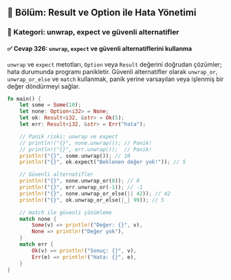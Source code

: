 ## 📘 Bölüm: Result ve Option ile Hata Yönetimi  
### 🔹 Kategori: unwrap, expect ve güvenli alternatifler  
#### ✅ Cevap 326: `unwrap`, `expect` ve güvenli alternatiflerini kullanma

`unwrap` ve `expect` metotları, `Option` veya `Result` değerini doğrudan çözümler; hata durumunda programı panikletir. Güvenli alternatifler olarak `unwrap_or`, `unwrap_or_else` ve `match` kullanmak, panik yerine varsayılan veya işlenmiş bir değer döndürmeyi sağlar.

```rust
fn main() {
    let some = Some(10);
    let none: Option<i32> = None;
    let ok: Result<i32, &str> = Ok(5);
    let err: Result<i32, &str> = Err("hata");

    // Panik riski: unwrap ve expect
    // println!("{}", none.unwrap()); // Panik!
    // println!("{}", err.unwrap());  // Panik!
    println!("{}", some.unwrap()); // 10
    println!("{}", ok.expect("Beklenen değer yok!")); // 5

    // Güvenli alternatifler
    println!("{}", none.unwrap_or(0)); // 0
    println!("{}", err.unwrap_or(-1)); // -1
    println!("{}", none.unwrap_or_else(|| 42)); // 42
    println!("{}", ok.unwrap_or_else(|_| 99)); // 5

    // match ile güvenli çözümleme
    match none {
        Some(v) => println!("Değer: {}", v),
        None => println!("Değer yok"),
    }
    match err {
        Ok(v) => println!("Sonuç: {}", v),
        Err(e) => println!("Hata: {}", e),
    }
}
```
